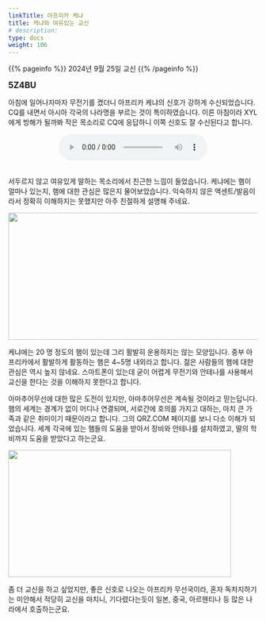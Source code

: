 ```yaml
---
linkTitle: 아프리카 케냐
title: 케냐와 여유있는 교신
# description:
type: docs
weight: 106
---
```


{{% pageinfo %}}
2024년 9월 25일 교신
{{% /pageinfo %}}


<b><span style="font-size:120%">5Z4BU</span></b>

아침에 일어나자마자 무전기를 켰더니 아프리카 케냐의 신호가 강하게 수신되었습니다. CQ를 내면서 아시아 각국의 나라명을 부르는 것이 특이하였습니다. 이른 아침이라 XYL에게 방해가 될까봐 작은 목소리로 CQ에 응답하니 이쪽 신호도 잘 수신된다고 합니다.

<center><audio src="https://blog.kakaocdn.net/dn/nrKKE/btsJVqAWITK/m1vQ3DryZMKg4ZOCmN47ek/tfile.mp3" controls="controls"></audio></center><br>

서두르지 않고 여유있게 말하는 목소리에서 친근한 느낌이 들었습니다. 케냐에는 햄이 얼마나 있는지, 햄에 대한 관심은 많은지 물어보았습니다. 익숙하지 않은 액센트/발음이라서 정확히 이해하지는 못했지만 아주 친절하게 설명해 주네요.

<img src="/recording/img/5Z4BU_1.png" style="width:700px;height:256"><br> 

케냐에는 20 명 정도의 햄이 있는데 그리 활발히 운용하지는 않는 모양입니다. 중부 아프리카에서 활발하게 활동하는 햄은 4~5명 내외라고 합니다. 젊은 사람들의 햄에 대한 관심은 역시 높지 않네요. 스마트폰이 있는데 굳이 어렵게 무전기와 안테나를 사용해서 교신을 한다는 것을 이해하지 못한다고 합니다.

아마추어무선에 대한 많은 도전이 있지만, 아마추어무선은 계속될 것이라고 믿는답니다. 햄의 세계는 경계가 없이 어디나 연결되며, 서로간에 호의를 가지고 대하는, 마치 큰 가족과 같은 취미이기 때문이라고 합니다. 그의 QRZ.COM 페이지를 보니 다소 이해가 되었습니다. 세계 각국에 있는 햄들의 도움을 받아서 장비와 안테나를 설치하였고, 딸의 학비까지 도움을 받았다고 하는군요.

<img src="/recording/img/5Z4BU_2.png" style="width:450px;height:256"><br> 

좀 더 교신을 하고 싶었지만, 좋은 신호로 나오는 아프리카 무선국이라, 혼자 독차지하기는 미안해서 적당히 교신을 마치니, 기다렸다는듯이 일본, 중국, 아르헨티나 등 많은 나라에서 호출하는군요.

<br>

